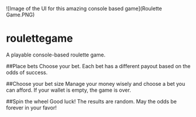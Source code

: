![Image of the UI for this amazing console based game](Roulette Game.PNG)

# roulettegame
A playable console-based roulette game.

##Place bets
Choose your bet. Each bet has a different payout based on the odds of success.

##Choose your bet size
Manage your money wisely and choose a bet you can afford. If your wallet is empty, the game is over.

##Spin the wheel
Good luck! The results are random. May the odds be forever in your favor!
